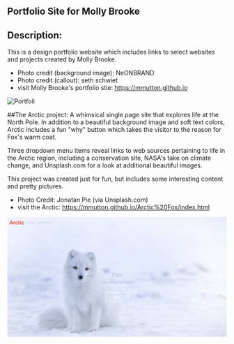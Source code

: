 ## Portfolio Site for Molly Brooke

## Description:

This is a design portfolio website which includes links to select websites and projects created by Molly Brooke.  
 
* Photo credit (background image): NeONBRAND
* Photo credit (callout): seth schwiet
* visit Molly Brooke's portfolio stie: https://mmutton.github.io

![Portfoli](/img/PortfolioSite_Screenshot.png)

##The Arctic project: 
A whimsical single page site that explores life at the North Pole.
In addition to a beautiful background image and soft text colors, Arctic includes a fun "why" button which takes the visitor to the reason for Fox's warm coat.

Three dropdown menu items reveal links to web sources pertaining to life in the Arctic region, including a conservation site, NASA's take on climate change, and Unsplash.com for a look at additional beautiful images.

This project was created just for fun, but includes some interesting content and pretty pictures.

* Photo Credit: Jonatan Pie (via Unsplash.com)
* visit the Arctic: https://mmutton.github.io/Arctic%20Fox/index.html 

![Arctic](/img/ArcticFoxScreenshot.png)
